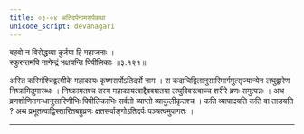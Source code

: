 ```yaml
---
title: ०३-०४ अतिदर्पनामसर्पकथा
unicode_script: devanagari
---
```

बहवो न विरोद्धव्या दुर्जया हि महाजनाः ।  
स्फुरन्तमपि नागेन्द्रं भक्षयन्ति पिपीलिकाः ॥३.१२१॥

अस्ति कस्मिंश्चिद्वल्मीके महाकायः कृष्णसर्पोऽतिदर्पो नाम । स कदाचिद्विलानुसारिमार्गमुत्सृज्यान्येन लघुद्वारेण निष्क्रमितुमारब्धः । निष्क्रामतश्च तस्य महाकायत्वाद्दैववशतया लघुविवरत्वाच्च शरीरे व्रणः समुत्पन्नः । अथ व्रणशोणितगन्धानुसारिणीभिः पिपीलिकाभिः सर्वतो व्याप्तो व्याकुलीकृतश्च । कति व्यापादयति कति वा ताडयति ? अथ प्रभूतत्वाद्विस्तारितबहुव्रणः क्षतसर्वाङ्गोऽतिदर्पः पञ्चत्वमुपागतः ।  


***********************************************************************
